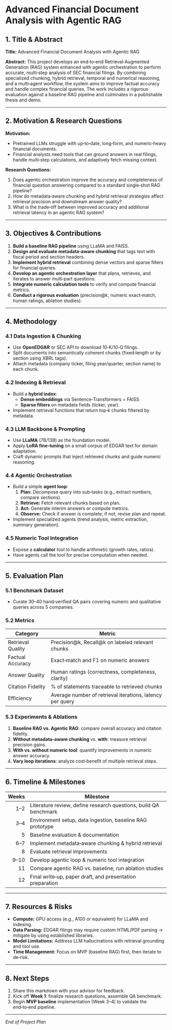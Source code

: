 # Advanced Financial Document Analysis with Agentic RAG

## 1. Title & Abstract
**Title:** Advanced Financial Document Analysis with Agentic RAG

**Abstract:** This project develops an end‑to‑end Retrieval‑Augmented Generation (RAG) system enhanced with agentic orchestration to perform accurate, multi‑step analysis of SEC financial filings. By combining specialized chunking, hybrid retrieval, temporal and numerical reasoning, and a multi‑agent workflow, the system aims to improve factual accuracy and handle complex financial queries. The work includes a rigorous evaluation against a baseline RAG pipeline and culminates in a publishable thesis and demo.

---

## 2. Motivation & Research Questions
**Motivation:**
- Pretrained LLMs struggle with up‑to‑date, long‑form, and numeric‑heavy financial documents.  
- Financial analysts need tools that can ground answers in real filings, handle multi‑step calculations, and adaptively fetch missing context.

**Research Questions:**
1. Does agentic orchestration improve the accuracy and completeness of financial question answering compared to a standard single‑shot RAG pipeline?  
2. How do metadata‑aware chunking and hybrid retrieval strategies affect retrieval precision and downstream answer quality?  
3. What is the trade‑off between improved accuracy and additional retrieval latency in an agentic RAG system?

---

## 3. Objectives & Contributions
1. **Build a baseline RAG pipeline** using LLaMA and FAISS.  
2. **Design and evaluate metadata‑aware chunking** that tags text with fiscal period and section headers.  
3. **Implement hybrid retrieval** combining dense vectors and sparse filters for financial queries.  
4. **Develop an agentic orchestration layer** that plans, retrieves, and iterates to answer multi‑part questions.  
5. **Integrate numeric calculation tools** to verify and compute financial metrics.  
6. **Conduct a rigorous evaluation** (precision@k, numeric exact‑match, human ratings, ablation studies).

---

## 4. Methodology
### 4.1 Data Ingestion & Chunking
- Use **OpenEDGAR** or SEC API to download 10‑K/10‑Q filings.  
- Split documents into semantically coherent chunks (fixed‑length or by section using XBRL tags).  
- Attach metadata (company ticker, filing year/quarter, section name) to each chunk.

### 4.2 Indexing & Retrieval
- Build a **hybrid index**:
  - **Dense embeddings** via Sentence‑Transformers + FAISS  
  - **Sparse filters** on metadata fields (ticker, year).  
- Implement retrieval functions that return top‑k chunks filtered by metadata.

### 4.3 LLM Backbone & Prompting
- Use **LLaMA** (7B/13B) as the foundation model.  
- Apply **LoRA fine‑tuning** on a small corpus of EDGAR text for domain adaptation.  
- Craft dynamic prompts that inject retrieved chunks and guide numeric reasoning.

### 4.4 Agentic Orchestration
- Build a simple **agent loop**:
  1. **Plan:** Decompose query into sub‑tasks (e.g., extract numbers, compare sections).  
  2. **Retrieve:** Fetch relevant chunks based on plan.  
  3. **Act:** Generate interim answers or compute metrics.  
  4. **Observe:** Check if answer is complete; if not, revise plan and repeat.  
- Implement specialized agents (trend analysis, metric extraction, summary generation).

### 4.5 Numeric Tool Integration
- Expose a **calculator** tool to handle arithmetic (growth rates, ratios).  
- Have agents call the tool for precise computation when needed.

---

## 5. Evaluation Plan
### 5.1 Benchmark Dataset
- Curate 30–40 hand‑verified QA pairs covering numeric and qualitative queries across 5 companies.

### 5.2 Metrics
| Category              | Metric                                                       |
|-----------------------|--------------------------------------------------------------|
| Retrieval Quality     | Precision@k, Recall@k on labeled relevant chunks            |
| Factual Accuracy      | Exact‑match and F1 on numeric answers                         |
| Answer Quality        | Human ratings (correctness, completeness, clarity)           |
| Citation Fidelity     | % of statements traceable to retrieved chunks                |
| Efficiency           | Average number of retrieval iterations, latency per query      |

### 5.3 Experiments & Ablations
1. **Baseline RAG vs. Agentic RAG**: compare overall accuracy and citation fidelity.  
2. **Without metadata‑aware chunking** vs. **with**: measure retrieval precision gains.  
3. **With vs. without numeric tool**: quantify improvements in numeric answer accuracy.  
4. **Vary loop iterations**: analyze cost‑benefit of multiple retrieval steps.

---

## 6. Timeline & Milestones
| Weeks   | Milestone                                                         |
|--------:|-------------------------------------------------------------------|
| 1–2     | Literature review, define research questions, build QA benchmark   |
| 3–4     | Environment setup, data ingestion, baseline RAG prototype         |
| 5       | Baseline evaluation & documentation                                |
| 6–7     | Implement metadata‑aware chunking & hybrid retrieval               |
| 8       | Evaluate retrieval improvements                                   |
| 9–10    | Develop agentic loop & numeric tool integration                    |
| 11      | Compare agentic RAG vs. baseline, run ablation studies             |
| 12      | Final write‑up, paper draft, and presentation preparation         |

---

## 7. Resources & Risks
- **Compute:** GPU access (e.g., A100 or equivalent) for LLaMA and indexing.  
- **Data Parsing:** EDGAR filings may require custom HTML/PDF parsing → mitigate by using established libraries.  
- **Model Limitations:** Address LLM hallucinations with retrieval grounding and tool use.  
- **Time Management:** Focus on MVP (baseline RAG) first, then iterate to de‑risk.

---

## 8. Next Steps
1. Share this markdown with your advisor for feedback.  
2. Kick off **Week 1**: finalize research questions, assemble QA benchmark.  
3. Begin **MVP baseline** implementation (Week 3–4) to validate the end‑to‑end pipeline.

---

*End of Project Plan*

